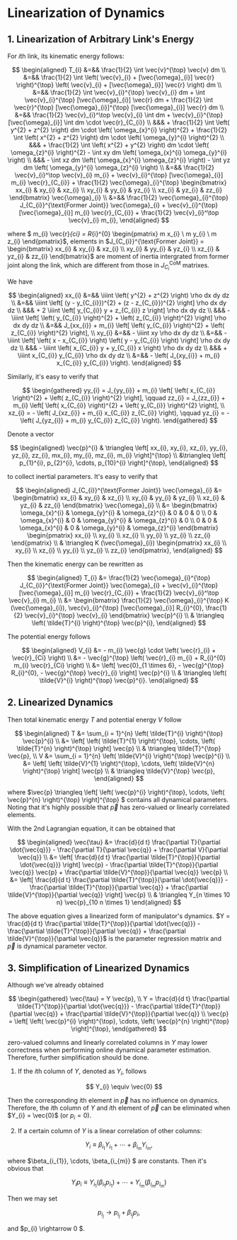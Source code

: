 <!--
 * @Author: CTC 2801320287@qq.com
 * @Date: 2024-05-20 15:14:31
 * @LastEditors: CTC 2801320287@qq.com
 * @LastEditTime: 2024-09-27 17:07:50
 * @Description: 
 * 
 * Copyright (c) 2024 by ${git_name_email}, All Rights Reserved. 
-->
# Linearization of Dynamics

## 1. Linearization of Arbitrary Link's Energy

For $i$th link, its kinematic energy follows:

$$
\begin{aligned}
    T_{i} &=&& \frac{1}{2} \int \vec{v}^{\top} \vec{v} dm \\
    &=&& \frac{1}{2} \int \left( \vec{v}_{i} + [\vec{\omega}_{i}] \vec{r} \right)^{\top} \left( \vec{v}_{i} + [\vec{\omega}_{i}] \vec{r} \right) dm \\
    &=&& \frac{1}{2} \int \vec{v}_{i}^{\top} \vec{v}_{i} dm + \int \vec{v}_{i}^{\top} [\vec{\omega}_{i}] \vec{r} dm + \frac{1}{2} \int \vec{r}^{\top} [\vec{\omega}_{i}]^{\top} [\vec{\omega}_{i}] \vec{r} dm \\
    &=&& \frac{1}{2} \vec{v}_{i}^\top \vec{v}_{i} \int dm + \vec{v}_{i}^{\top} [\vec{\omega}_{i}] \int dm \cdot \vec{r}_{C_{i}} \\
    &&& + \frac{1}{2} \int \left( y^{2} + z^{2} \right) dm \cdot \left( \omega_{x}^{i} \right)^{2} + \frac{1}{2} \int \left( x^{2} + z^{2} \right) dm \cdot \left( \omega_{y}^{i} \right)^{2} \\
    &&& + \frac{1}{2} \int \left( x^{2} + y^{2} \right) dm \cdot \left( \omega_{z}^{i} \right)^{2} - \int xy dm \left( \omega_{x}^{i} \omega_{y}^{i} \right) \\
    &&& - \int xz dm \left( \omega_{x}^{i} \omega_{z}^{i} \right) - \int yz dm \left( \omega_{y}^{i} \omega_{z}^{i} \right) \\
    &=&& \frac{1}{2} \vec{v}_{i}^\top \vec{v}_{i} m_{i} + \vec{v}_{i}^{\top} [\vec{\omega}_{i}] m_{i} \vec{r}_{C_{i}} + \frac{1}{2} \vec{\omega}_{i}^{\top} \begin{bmatrix}
        xx_{i} & xy_{i} & xz_{i} \\
        xy_{i} & yy_{i} & yz_{i} \\
        xz_{i} & yz_{i} & zz_{i}
    \end{bmatrix} \vec{\omega}_{i} \\
    &=&& \frac{1}{2} \vec{\omega}_{i}^{\top} J_{C_{i}}^{\text{Former Joint}} \vec{\omega}_{i} + \vec{v}_{i}^{\top} [\vec{\omega}_{i}] m_{i} \vec{r}_{C_{i}} + \frac{1}{2} \vec{v}_{i}^\top \vec{v}_{i} m_{i},
\end{aligned}
$$

where $
m_{i} \vec{r}_{ci} = R_{i}^{0} \begin{pmatrix}
    m x_{i} \\ m y_{i} \\ m z_{i}
\end{pmatrix}$, elements in $J_{C_{i}}^{\text{Former Joint}} = \begin{bmatrix}
    xx_{i} & xy_{i} & xz_{i} \\
    xy_{i} & yy_{i} & yz_{i} \\
    xz_{i} & yz_{i} & zz_{i}
\end{bmatrix}$ are moment of inertia intergrated from former joint along the link, which are different from those in $J_{C_{i}}^{\text{CoM}}$ matrixes.

We have

$$
\begin{aligned}
    xx_{i} &=&& \iiint \left( y^{2} + z^{2} \right) \rho dx dy dz \\
    &=&& \iiint \left[ (y - y_{C_{i}})^{2} + (z - z_{C_{i}})^{2} \right] \rho dx dy dz \\
    &&& + 2 \iiint \left[ y_{C_{i}} y + z_{C_{i}} z \right] \rho dx dy dz \\
    &&& - \iiint \left[ \left( y_{C_{i}} \right)^{2} + \left( z_{C_{i}} \right)^{2} \right] \rho dx dy dz \\
    &=&& J_{xx_{i}} + m_{i} \left[ \left( y_{C_{i}} \right)^{2} + \left( z_{C_{i}} \right)^{2} \right], \\
    xy_{i} &=&& - \iiint xy \rho dx dy dz \\
    &=&& - \iiint \left[ \left( x - x_{C_{i}} \right) \left( y - y_{C_{i}} \right) \right] \rho dx dy dz \\
    &&& - \iiint \left( x_{C_{i}} y + y_{C_{i}} x \right) \rho dx dy dz \\
    &&& + \iiint x_{C_{i}} y_{C_{i}} \rho dx dy dz \\
    &=&& - \left( J_{xy_{i}} + m_{i} x_{C_{i}} y_{C_{i}} \right).
\end{aligned}
$$

Similarly, it's easy to verify that

$$
\begin{gathered}
    yy_{i} = J_{yy_{i}} + m_{i} \left[ \left( x_{C_{i}} \right)^{2} + \left( z_{C_{i}} \right)^{2} \right], \qquad
    zz_{i} = J_{zz_{i}} + m_{i} \left[ \left( x_{C_{i}} \right)^{2} + \left( y_{C_{i}} \right)^{2} \right], \\
    xz_{i} = - \left( J_{xz_{i}} + m_{i} x_{C_{i}} z_{C_{i}} \right), \qquad
    yz_{i} = - \left( J_{yz_{i}} + m_{i} y_{C_{i}} z_{C_{i}} \right).
\end{gathered}
$$

Denote a vector

$$
\begin{aligned}
    \vec{p}^{i} & \triangleq \left[ xx_{i}, xy_{i}, xz_{i}, yy_{i}, yz_{i}, zz_{i}, mx_{i}, my_{i}, mz_{i}, m_{i} \right]^{\top} \\
    &\triangleq \left[ p_{1}^{i}, p_{2}^{i}, \cdots, p_{10}^{i} \right]^{\top},
\end{aligned}
$$

to collect inertial parameters. It's easy to verify that

$$
\begin{aligned}
    J_{C_{i}}^{\text{Former Joint}} \vec{\omega}_{i}
    &= \begin{bmatrix}
        xx_{i} & xy_{i} & xz_{i} \\
        xy_{i} & yy_{i} & yz_{i} \\
        xz_{i} & yz_{i} & zz_{i}
    \end{bmatrix} \vec{\omega}_{i} \\
    &= \begin{bmatrix}
        \omega_{x}^{i} & \omega_{y}^{i} & \omega_{z}^{i} & 0 & 0 & 0 \\
        0 & \omega_{x}^{i} & 0 & \omega_{y}^{i} & \omega_{z}^{i} & 0 \\
        0 & 0 & \omega_{x}^{i} & 0 & \omega_{y}^{i} & \omega_{z}^{i}
    \end{bmatrix} \begin{pmatrix}
        xx_{i} \\ xy_{i} \\ xz_{i} \\ yy_{i} \\ yz_{i} \\ zz_{i}
    \end{pmatrix} \\
    & \triangleq K (\vec{\omega}_{i}) \begin{pmatrix}
        xx_{i} \\ xy_{i} \\ xz_{i} \\ yy_{i} \\ yz_{i} \\ zz_{i}
    \end{pmatrix},
\end{aligned}
$$

Then the kinematic energy can be rewritten as

$$
\begin{aligned}
    T_{i} &= \frac{1}{2} \vec{\omega}_{i}^{\top} J_{C_{i}}^{\text{Former Joint}} \vec{\omega}_{i} + \vec{v}_{i}^{\top} [\vec{\omega}_{i}] m_{i} \vec{r}_{C_{i}} + \frac{1}{2} \vec{v}_{i}^\top \vec{v}_{i} m_{i} \\
    &= \begin{bmatrix}
        \frac{1}{2} \vec{\omega}_{i}^{\top} K (\vec{\omega}_{i}), \vec{v}_{i}^{\top} [\vec{\omega}_{i}] R_{i}^{0}, \frac{1}{2} \vec{v}_{i}^{\top} \vec{v}_{i}
    \end{bmatrix} \vec{p}^{i} \\
    & \triangleq \left( \tilde{T}^{i} \right)^{\top} \vec{p}^{i},
\end{aligned}
$$

The potential energy follows

$$
\begin{aligned}
    V_{i} &= - m_{i} \vec{g} \cdot \left( \vec{r}_{i} + \vec{r}_{Ci} \right) \\
    &= - \vec{g}^{\top} \left( \vec{r}_{i} m_{i} + R_{i}^{0} m_{i} \vec{r}_{Ci} \right) \\
    &= \left[ \vec{0}_{1 \times 6}, - \vec{g}^{\top} R_{i}^{0}, - \vec{g}^{\top} \vec{r}_{i} \right] \vec{p}^{i} \\
    & \triangleq \left( \tilde{V}^{i} \right)^{\top} \vec{p}^{i}.
\end{aligned}
$$

## 2. Linearized Dynamics

Then total kinematic energy $T$ and potential energy $V$ follow

$$
\begin{aligned}
    T &= \sum_{i = 1}^{n} \left( \tilde{T}^{i} \right)^{\top} \vec{p}^{i} \\
    &= \left[ \left( \tilde{T}^{1} \right)^{\top}, \cdots, \left( \tilde{T}^{n} \right)^{\top} \right] \vec{p} \\
    & \triangleq \tilde{T}^{\top} \vec{p}, \\
    V &= \sum_{i = 1}^{n} \left( \tilde{V}^{i} \right)^{\top} \vec{p}^{i} \\
    &= \left[ \left( \tilde{V}^{1} \right)^{\top}, \cdots, \left( \tilde{V}^{n} \right)^{\top} \right] \vec{p} \\
    & \triangleq \tilde{V}^{\top} \vec{p},
\end{aligned}
$$

where $\vec{p} \triangleq \left[ \left( \vec{p}^{i} \right)^{\top}, \cdots, \left( \vec{p}^{n} \right)^{\top} \right]^{\top} $ contains all dynamical parameters. Noting that it's highly possible that $\vec{p}$ has zero-valued or linearly correlated elements.

With the 2nd Lagrangian equation, it can be obtained that

$$
\begin{aligned}
    \vec{\tau} &= \frac{d}{d t} \frac{\partial T}{\partial \dot{\vec{q}}} - \frac{\partial T}{\partial \vec{q}} + \frac{\partial V}{\partial \vec{q}} \\
    &= \left[ \frac{d}{d t} \frac{\partial \tilde{T}^{\top}}{\partial \dot{\vec{q}}} \right] \vec{p} - \frac{\partial \tilde{T}^{\top}}{\partial \vec{q}} \vec{p} + \frac{\partial \tilde{V}^{\top}}{\partial \vec{q}} \vec{p} \\
    &= \left[ \frac{d}{d t} \frac{\partial \tilde{T}^{\top}}{\partial \dot{\vec{q}}} - \frac{\partial \tilde{T}^{\top}}{\partial \vec{q}} + \frac{\partial \tilde{V}^{\top}}{\partial \vec{q}} \right] \vec{p} \\
    & \triangleq Y_{n \times 10 n} \vec{p}_{10 n \times 1}
\end{aligned}
$$

The above equation gives a linearized form of manipulator's dynamics. $Y = \frac{d}{d t} \frac{\partial \tilde{T}^{\top}}{\partial \dot{\vec{q}}} - \frac{\partial \tilde{T}^{\top}}{\partial \vec{q}} + \frac{\partial \tilde{V}^{\top}}{\partial \vec{q}}$ is the parameter regression matrix and $\vec{p}$ is dynamical parameter vector.

## 3. Simplification of Linearized Dynamics

Although we've already obtained

$$
\begin{gathered}
    \vec{\tau} = Y \vec{p}, \\
    Y = \frac{d}{d t} \frac{\partial \tilde{T}^{\top}}{\partial \dot{\vec{q}}} - \frac{\partial \tilde{T}^{\top}}{\partial \vec{q}} + \frac{\partial \tilde{V}^{\top}}{\partial \vec{q}} \\
    \vec{p} = \left[ \left( \vec{p}^{i} \right)^{\top}, \cdots, \left( \vec{p}^{n} \right)^{\top} \right]^{\top},
\end{gathered}
$$

zero-valued columns and linearly correlated columns in $Y$ may lower correctness when performing online dynamical parameter estimation. Therefore, further simplification should be done.

1. If the $i$th column of $Y$, denoted as $Y_{i}$, follows

   $$
   Y_{i} \equiv \vec{0}
   $$

Then the corresponding $i$th element in $\vec{p}$ has no influence on dynamics. Therefore, the $i$th column of $Y$ and $i$th element of $\vec{p}$ can be eliminated when $Y_{i} = \vec{0}$ (or $p_{i} = 0$).

2. If a certain column of $Y$ is a linear correlation of other columns:

$$
Y_{i} \equiv \beta_{i_{1}} Y_{i_{1}} + \cdots + \beta_{i_{m}} Y_{i_{m}},
$$

where $\beta_{i_{1}}, \cdots, \beta_{i_{m}} $ are constants. Then it's obvious that

$$
Y_{i} p_{i} \equiv Y_{i_{1}} \left( \beta_{i_{1}} p_{i_{1}} \right) + \cdots + Y_{i_{m}} \left( \beta_{i_{m}} p_{i_{m}} \right)
$$

Then we may set

$$
p_{i_{j}} \rightarrow p_{i_{j}} + \beta_{i_{j}} p_{i},
$$

and $p_{i} \rightarrow 0 $.
